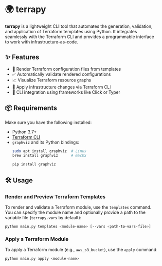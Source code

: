 # 🌍 terrapy

**terrapy** is a lightweight CLI tool that automates the generation, validation, and application of Terraform templates using Python. It integrates seamlessly with the Terraform CLI and provides a programmable interface to work with infrastructure-as-code.

## ✨ Features

- 🔧 Render Terraform configuration files from templates
- ✅ Automatically validate rendered configurations
- 📈 Visualize Terraform resource graphs
- 🚀 Apply infrastructure changes via Terraform CLI
- 🧩 CLI integration using frameworks like Click or Typer

## 📦 Requirements

Make sure you have the following installed:

- Python 3.7+
- [Terraform CLI](https://developer.hashicorp.com/terraform/downloads)
- `graphviz` and its Python bindings:
  ```bash
  sudo apt install graphviz  # Linux
  brew install graphviz      # macOS

  pip install graphviz

## 🛠 Usage

### Render and Preview Terraform Templates

To render and validate a Terraform module, use the `templates` command. You can specify the module name and optionally provide a path to the variable file (`terrapy.vars` by default):

```bash
python main.py templates <module-name> [--vars <path-to-vars-file>]
```

### Apply a Terraform Module

To apply a Terraform module (e.g., `aws_s3_bucket`), use the `apply` command:

```bash
python main.py apply <module-name>
```
